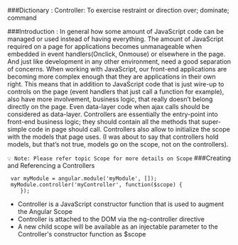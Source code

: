 
###Dictionary : Controller:
To exercise restraint or direction over; dominate; command

###Introduction :
In general how some amount of JavaScript code can be managed or used instead of having everything. The amount of JavaScript required on a page for applications becomes unmanageable when embedded in event handlers(Onclick, Onmouse) or elsewhere in the page. And just like development in any other environment, need a good separation of concerns.
When working with JavaScript, our front-end applications are becoming more complex enough that they are applications in their own right. This means that in addition to JavaScript code that is just wire-up to controls on the page (event handlers that just call a function for example), also have more involvement, business logic, that really doesn’t belong directly on the page. Even data-layer code when ajax calls should be considered as data-layer. 
Controllers are essentially the entry-point into front-end business logic; they should contain all the methods that super-simple code in page should call. Controllers also allow to initialize the scope with the models that page uses. (I was about to say that controllers hold models, but that’s not true, models go on the scope, not on the controllers).

`💡 Note: Please refer topic Scope for more details on Scope`
###Creating and Referencing a Controllers
```script
 var myModule = angular.module('myModule', []);
 myModule.controller('myController', function($scope) {
    });
```
* Controller is a JavaScript constructor function that is used to augment the Angular Scope
* Controller is attached to the DOM via the ng-controller directive
* A new child scope will be available as an injectable parameter to the Controller's constructor function as $scope
